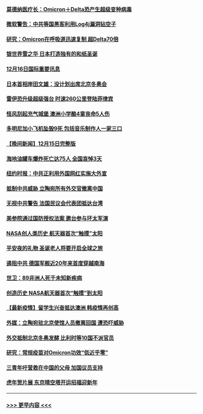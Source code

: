 #### [莫德纳医疗长：Omicron＋Delta恐产生超级变种病毒](../pages/prog202/a103295683.md?t=12162250) 
#### [微软警吿：中共等国黑客利用Log4j漏洞钻空子](../pages/prog202/a103295626.md?t=12162250) 
#### [研究：Omicron在呼吸道迅速复制 超Delta70倍](../pages/prog202/a103295623.md?t=12162250) 
#### [银世界雪之华 日本打造独有的和纸圣诞](../pages/prog202/a103295544.md?t=12162250) 
#### [12月16日国际重要讯息](../pages/prog202/a103295558.md?t=12162250) 
#### [日本首相岸田文雄：没计划出席北京冬奥会](../pages/prog202/a103295491.md?t=12162250) 
#### [雷伊恐升级超级强台 时速260公里登陆菲律宾](../pages/prog202/a103295473.md?t=12162250) 
#### [怪风刮起充气城堡 澳洲小学酿4童丧命5人伤](../pages/prog202/a103295451.md?t=12162250) 
#### [多明尼加小飞机坠毁9死 包括音乐制作人一家三口](../pages/prog202/a103295333.md?t=12162250) 
#### [【晚间新闻】12月15日完整版](../pages/prog202/a103295262.md?t=12162250) 
#### [海地油罐车爆炸死亡达75人 全国哀悼3天](../pages/prog202/a103295301.md?t=12162250) 
#### [纽约时报：中共正利用外国网红实施大外宣](../pages/prog202/a103295028.md?t=12162250) 
#### [抵制中共威胁 立陶宛所有外交官撤离中国](../pages/prog202/a103295032.md?t=12162250) 
#### [无视中共警告 法国民议会代表团抵达台湾](../pages/prog202/a103295003.md?t=12162250) 
#### [美参院通过国防授权法案 邀台参与环太军演](../pages/prog202/a103295054.md?t=12162250) 
#### [NASA创人类历史 航天器首次“触摸”太阳](../pages/prog202/a103295016.md?t=12162250) 
#### [平安夜的礼物 圣诞老人将要开启全球之旅](../pages/prog202/a103295010.md?t=12162250) 
#### [遏阻中共  德国军舰近20年来首度穿越南海](../pages/prog202/a103294680.md?t=12162250) 
#### [世卫：89非洲人死于未知新疾病](../pages/prog202/a103294895.md?t=12162250) 
#### [创造历史 NASA航天器首次“触摸”到太阳](../pages/prog202/a103294834.md?t=12162250) 
#### [【最新疫情】留学生兴奋抵达澳洲 韩疫情再创高](../pages/prog202/a103294721.md?t=12162250) 
#### [外媒：立陶宛驻北京使馆人员撤离回国 遭恐吓威胁](../pages/prog202/a103294679.md?t=12162250) 
#### [外交抵制北京冬奥发酵 比利时等10国不派官员](../pages/prog202/a103294682.md?t=12162250) 
#### [研究：常规疫苗对Omicron功效“低近乎零”](../pages/prog202/a103294547.md?t=12162250) 
#### [三青年吁营救在中国的父母 加国议员支持](../pages/prog202/a103294593.md?t=12162250) 
#### [虎年贺片展 东京晴空塔开运招福迎新年](../pages/prog202/a103294520.md?t=12162250) 

----
#### [ >>> 更早内容 <<< ](../indexes/prog202-earlier.md)
